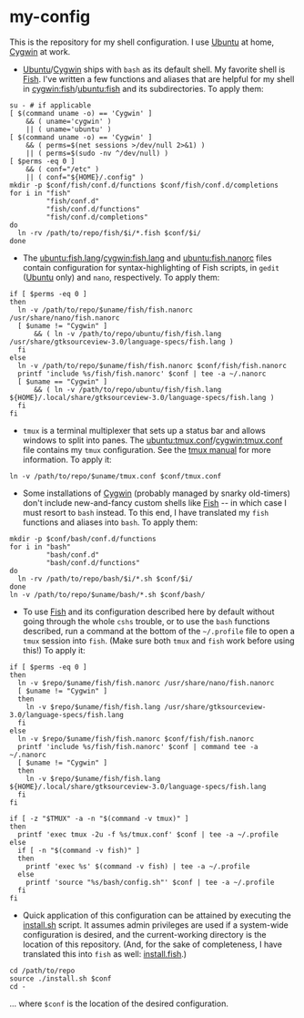# my-config
This is the repository for my shell configuration. I use [Ubuntu](https://ubuntu.com) at home, [Cygwin](https://cygwin.com) at work.
- [Ubuntu](https://ubuntu.com)/[Cygwin](https://cygwin.com) ships with `bash` as its default shell. My favorite shell is [Fish](https://fishshell.com). I've written a few functions and aliases that are helpful for my shell in [cygwin:fish](cygwin/fish)/[ubuntu:fish](ubuntu/fish) and its subdirectories. To apply them:
```shell
su - # if applicable
[ $(command uname -o) == 'Cygwin' ]
    && ( uname='cygwin' )
    || ( uname='ubuntu' )
[ $(command uname -o) == 'Cygwin' ]
    && ( perms=$(net sessions >/dev/null 2>&1) )
    || ( perms=$(sudo -nv ^/dev/null) )
[ $perms -eq 0 ]
    && ( conf="/etc" )
    || ( conf="${HOME}/.config" )
mkdir -p $conf/fish/conf.d/functions $conf/fish/conf.d/completions
for i in "fish"
         "fish/conf.d"
         "fish/conf.d/functions"
         "fish/conf.d/completions"
do
  ln -rv /path/to/repo/fish/$i/*.fish $conf/$i/
done
```
- The [ubuntu:fish.lang](ubuntu/fish/language-specs/fish.lang)/[cygwin:fish.lang](cygwin/fish/language-specs/fish.lang) and [ubuntu:fish.nanorc](ubuntu/fish/fish.nanorc) files contain configuration for syntax-highlighting of Fish scripts, in `gedit` ([Ubuntu](https://ubuntu.com) only) and `nano`, respectively. To apply them:
```shell
if [ $perms -eq 0 ]
then
  ln -v /path/to/repo/$uname/fish/fish.nanorc /usr/share/nano/fish.nanorc
  [ $uname != "Cygwin" ]
      && ( ln -v /path/to/repo/ubuntu/fish/fish.lang /usr/share/gtksourceview-3.0/language-specs/fish.lang )
  fi
else
  ln -v /path/to/repo/$uname/fish/fish.nanorc $conf/fish/fish.nanorc
  printf 'include %s/fish/fish.nanorc' $conf | tee -a ~/.nanorc
  [ $uname == "Cygwin" ]
      && ( ln -v /path/to/repo/ubuntu/fish/fish.lang ${HOME}/.local/share/gtksourceview-3.0/language-specs/fish.lang )
  fi
fi
```
- `tmux` is a terminal multiplexer that sets up a status bar and allows windows to split into panes. The [ubuntu:tmux.conf](ubuntu:tmux.conf)/[cygwin:tmux.conf](cygwin/tmux.conf) file contains my `tmux` configuration. See the [tmux manual](https://man.openbsd.org/OpenBSD-current/man1/tmux.1) for more information. To apply it:
```shell
ln -v /path/to/repo/$uname/tmux.conf $conf/tmux.conf
```
- Some installations of [Cygwin](https://cygwin.com) (probably managed by snarky old-timers) don't include new-and-fancy custom shells like [Fish](https://fishshell.com) -- in which case I must resort to `bash` instead. To this end, I have
translated my `fish` functions and aliases into `bash`. To apply them:
```shell
mkdir -p $conf/bash/conf.d/functions
for i in "bash"
         "bash/conf.d"
         "bash/conf.d/functions"
do
  ln -rv /path/to/repo/bash/$i/*.sh $conf/$i/
done
ln -v /path/to/repo/$uname/bash/*.sh $conf/bash/
```
- To use [Fish](https://fishshell.com) and its configuration described here by default without going through the whole `cshs` trouble, or to use the `bash` functions described, run a command at the bottom of the `~/.profile` file to open a `tmux` session into `fish`. (Make sure both `tmux` and `fish` work before using this!) To apply it:
```shell
if [ $perms -eq 0 ]
then
  ln -v $repo/$uname/fish/fish.nanorc /usr/share/nano/fish.nanorc
  [ $uname != "Cygwin" ]
  then
    ln -v $repo/$uname/fish/fish.lang /usr/share/gtksourceview-3.0/language-specs/fish.lang
  fi
else
  ln -v $repo/$uname/fish/fish.nanorc $conf/fish/fish.nanorc
  printf 'include %s/fish/fish.nanorc' $conf | command tee -a ~/.nanorc
  [ $uname != "Cygwin" ]
  then
    ln -v $repo/$uname/fish/fish.lang ${HOME}/.local/share/gtksourceview-3.0/language-specs/fish.lang
  fi
fi

if [ -z "$TMUX" -a -n "$(command -v tmux)" ]
then
  printf 'exec tmux -2u -f %s/tmux.conf' $conf | tee -a ~/.profile
else
  if [ -n "$(command -v fish)" ]
  then
    printf 'exec %s' $(command -v fish) | tee -a ~/.profile
  else
    printf 'source "%s/bash/config.sh"' $conf | tee -a ~/.profile
  fi
fi
```
- Quick application of this configuration can be attained by executing the [install.sh](install.sh) script. It assumes admin privileges are used if a system-wide configuration is desired, and the current-working directory is the location of this
repository. (And, for the sake of completeness, I have translated this into `fish` as well:  [install.fish](install.fish).)
```shell
cd /path/to/repo
source ./install.sh $conf
cd -
```
... where `$conf` is the location of the desired configuration.
